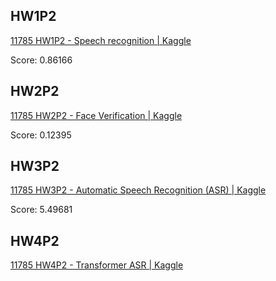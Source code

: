 ## HW1P2

[11785 HW1P2 - Speech recognition | Kaggle](https://www.kaggle.com/t/21e7b96534934cfb9329c004db7d1022)

Score: 0.86166

## HW2P2

[11785 HW2P2 - Face Verification | Kaggle](https://www.kaggle.com/competitions/11785-hw-2-p-2-face-verification-fall-2024)

Score: 0.12395

## HW3P2

[11785 HW3P2 - Automatic Speech Recognition (ASR) | Kaggle](https://www.kaggle.com/t/7206e472eb98493283a63990e225f637)

Score: 5.49681

## HW4P2

[11785 HW4P2 - Transformer ASR | Kaggle](https://www.kaggle.com/t/36ac716957f74cc1826a606c29b70141)